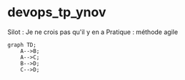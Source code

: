 # devops_tp_ynov
Silot : Je ne crois pas qu'il y en a
Pratique : méthode agile

```mermaid
graph TD;
    A-->B;
    A-->C;
    B-->D;
    C-->D;
```